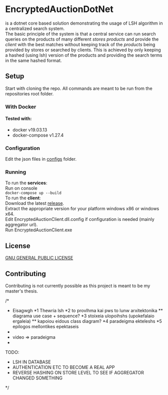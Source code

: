 # EncryptedAuctionDotNet
is a dotnet core based solution demonstrating the usage of LSH algorithm in a centralized search system.  
The basic principle of the system is that a central service can run search queries on the products of many different _stores_ _products_ and provide the _client_ with the best matches without keeping track of the _products_ being provided by stores or searched by clients. This is achieved by only keeping a hashed (using lsh) version of the products and providing the search terms in the same hashed format.


## Setup
Start with cloning the repo. All commands are meant to be run from the repositories root folder.

### With Docker
#### Tested with:
 * docker v19.03.13
 * docker-compose v1.27.4

### Configuration
Edit the json files in [configs](configs) folder.

### Running
To run the __services__:  
Run on console  
```docker-compose up --build```  
To run the __client__:  
Download the latest [release](https://github.com/KostasAronis/EncryptedAuctionDotNet/releases).  
Extract the appropriate version for your platform windows x86 or windows x64.  
Edit EncryptedAuctionClient.dll.config if configuration is needed (mainly aggregator url).  
Run EncryptedAuctionClient.exe  

## License
[GNU GENERAL PUBLIC LICENSE](LICENSE)

## Contributing
Contributing is not currently possible as this project is meant to be my master's thesis.



/*
 * Eisagwgh
 *1 Thewria lsh
 *2 to provlhma kai pws to lunw arxitektonika
 ** diagrama use case + sequence?
 *3 stoixeia ulopoihshs (upokefalaio ergaleia)
 ** kapoiou eidous class diagram?
 *4 paradeigma ekteleshs
 *5 epilogos mellontikes epektaseis 
 * 
 * video => paradeigma
 * 

TODO:
* LSH IN DATABASE
* AUTHENTICATION ETC TO BECOME A REAL APP
* REVERSE HASHING ON STORE LEVEL TO SEE IF AGGREGATOR CHANGED SOMETHING


*/
